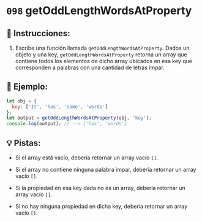 # `098` getOddLengthWordsAtProperty

## 📝 Instrucciones:

1. Escribe una función llamada `getOddLengthWordsAtProperty`. Dados un objeto y una key, `getOddLengthWordsAtProperty` retorna un array que contiene todos los elementos de dicho array ubicados en esa key que corresponden a palabras con una cantidad de letras impar.

## 📎 Ejemplo:

```js
let obj = {
  key: ['It', 'has', 'some', 'words']
};
let output = getOddLengthWordsAtProperty(obj, 'key');
console.log(output); // --> ['has', 'words']
```

## 💡 Pistas:

+ Si el array está vacío, debería retornar un array vacío `[]`.

+ Si el array no contiene ninguna palabra impar, debería retornar un array vacío `[]`.

+ Si la propiedad en esa key dada no es un array, debería retornar un array vacío `[]`.

+ Si no hay ninguna propiedad en dicha key, debería retornar un array vacío `[]`.

